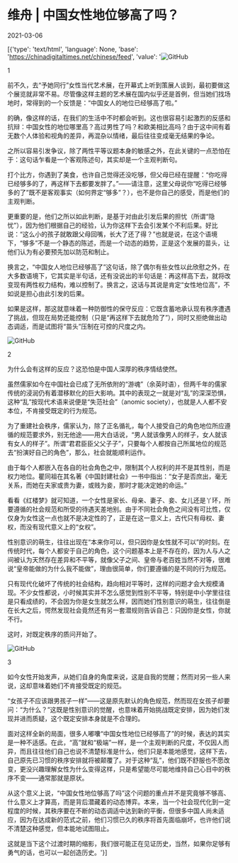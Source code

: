 # 维舟 | 中国女性地位够高了吗？

2021-03-06

[{'type': 'text/html', 'language': None, 'base': 'https://chinadigitaltimes.net/chinese/feed', 'value': '![GitHub](https://chinadigitaltimes.net/chinese/files/2021/03/1-1.jpeg)

1

前不久，去“予她同行”女性当代艺术展，在开幕式上听到策展人谈到，最初要做这个展览就非常不易。尽管像这样主题的艺术展在国内似乎还是首例，但当她们找场地时，常得到的一个反馈是：“中国女人的地位已经够高了啦。”

的确，像这样的话，在我们的生活中不时都会听到。这也很容易引起激烈的反感和抗辩：中国女性的地位哪里高？高过男性了吗？和欧美相比高吗？由于这中间有着无数个人体验和视角的差异，再混杂以情绪，最后往往变成毫无结果的争论。

之所以容易引发争议，除了两性平等议题本身的敏感之外，在此关键的一点恐怕在于：这句话乍看是一个客观陈述句，其实却是一个主观判断句。

打个比方，你遇到了美食，也许自己觉得还没吃够，但父母已经在提醒：“你吃得已经够多的了，再这样下去都要发胖了。”——请注意，这里父母说你“吃得已经够多的了”既不是客观事实（如何界定“够多”？），也不是你自己的感受，而是他们的主观判断。

更重要的是，他们之所以如此判断，是基于对由此引发后果的担忧（所谓“隐忧”），因为他们根据自己的经验，认为你这样下去会引发某个不利后果。好比说：“这么小的孩子就敢跟父母回嘴，长大了还了得？”也就是说，在这个语境下，“够多”不是一个静态的陈述，而是一个动态的趋势，正是这个发展的苗头，让他们认为有必要预先加以防范和制止。

换言之，“中国女人地位已经够高了”这句话，除了偶尔有些女性以此欣慰之外，在大多数语境下，它其实是半句话，还有没说出的半句话是：再这样高下去，就将改变现有两性权力结构，难以控制了。换言之，这话与其说是肯定“女性地位高”，不如说是担心由此引发的后果。

如果是这样，那这就意味着一种防御性的保守反应：它既含蓄地承认现有秩序遭遇了挑战，但现在局势还能控制（只是“再这样下去就危险了”），同时又拒绝做出动态调适，而是试图将“苗头”压制在可控的尺度之内。

![GitHub](https://chinadigitaltimes.net/chinese/files/2021/03/post-663291-60437b6a22813.)

2

为什么会有这样的反应？这恐怕是中国人深厚的秩序情结使然。

虽然儒家如今在中国社会已成了无所依附的“游魂”（余英时语），但两千年的儒家传统的浸润仍有着潜移默化的巨大影响。其中的表现之一就是对“乱”的深深恐惧，这种“乱”按现代术语来说便是“失范社会”（anomic society），也就是人人都不安本位，不肯接受既定的行为规范。

为了重建社会秩序，儒家认为，除了正名循礼，每个人接受自己的角色地位所应遵循的规范要求外，别无他途——用大白话说，“男人就该像男人的样子，女人就该有女人的样子”。所谓“君君臣臣父父子子”，只要每个人都按自己所属地位的规范去“扮演好自己的角色”，那么，社会就能顺利运作。

由于每个人都嵌入在各自的社会角色之中，限制其个人权利的并不是其性别，而是权力地位。瞿同祖在其名著《中国封建社会》一书中指出：“女子是否庶出，毫无关系，而她在夫家或贵为妻，或贱为妾，那时才能决定她的命运。”

看看《红楼梦》就可知道，一个女性是家长、母亲、妻子、妾、女儿还是丫环，所要遵循的社会规范和所受的待遇天差地别。由于不同社会角色之间没有可比性，仅仅身为女性这一点也就不是决定性的了，正是在这一意义上，古代只有母权、妻权，而没有现代意义上的“女权”。

性别意识的萌生，往往出现在“本来你可以，但只因你是女性就不可以”的时刻。在传统时代，每个人都安于自己的角色，这个问题基本上是不存在的，因为人与人之间被认为天然存在差异和不平等，就像父子之间、皇帝与老百姓当然不对等，很难说“皇帝能做的为什么我不能做”，理由很简单，你们要遵循的是不同的行为规范。

只有现代化破坏了传统的社会结构，趋向相对平等时，这样的问题才会大规模涌现。不少女性都说，小时候其实并不怎么感觉到性别不平等，特别是中小学里往往是只看成绩的，不会因为你是女生就怎么样，因而她们性别意识的萌生，往往倒是在长大之后，愕然发现社会竟然还有另一套潜规则告诉自己：只因你是女性，你就不行。

这时，对既定秩序的质问开始了。

![GitHub](https://chinadigitaltimes.net/chinese/files/2021/03/post-663291-60437b6ba7653.)

3

如今女性开始发声，从她们自身的角度来说，这是自我的觉醒；然而对另一些人来说，这却意味着她们不肯接受既定的规范。

“女孩子不应该跟男孩子一样”——这是原先默认的角色规范，然而现在女孩子却要问：“为什么？”这既是性别意识的觉醒，也意味着开始挑战既定安排，因为她们发现并进而质疑，这个既定安排本身就是不合理的。

面对这样全新的局面，很多人嘟囔“中国女性地位已经够高了”的时候，表达的其实是一种不适感。在此，“高”就和“极端”一样，是一个主观判断的尺度，不仅因人而异，而且往往他们自己也说不清楚标准是什么，他们只是本能地感觉，这样下去，自己原先已习惯的秩序安排就将被颠覆了。对于这种“乱”，他们既不舒服也不愿改变，更没兴趣理解女性为什么变得这样，只是希望能尽可能地维持自己心目中的秩序不变——通常那就是原状。

从这个意义上说，“中国女性地位够高了吗”这个问题的重点并不是究竟够不够高、什么意义上才算高，而是背后潜藏着的动态博弈。本来，当一个社会现代化到一定程度的时候，其秩序要在不断的动态调适中达到新的平衡，但很多中国人尚未适应，因为在达成新的范式之前，他们习惯已久的秩序将首先面临崩坏，也许他们说不清楚这种感觉，但本能地试图阻止。

这就是当下这个过渡时期的缩影，我们很可能正在见证历史，当然，如果你足够有勇气的话，也可以一起创造历史。'}]